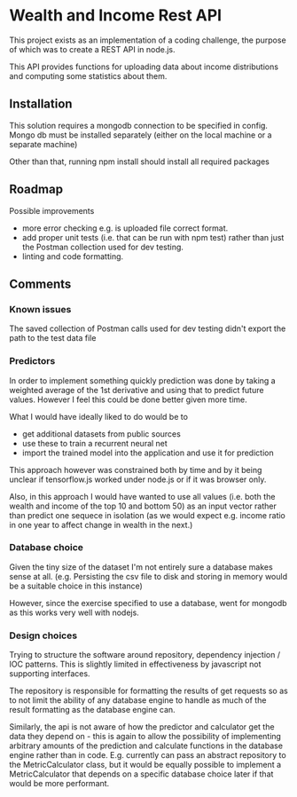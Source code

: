 # Wealth and Income Rest API

This project exists as an implementation of a coding challenge, the purpose of which was to create a REST API in node.js.

This API provides functions for uploading data about income distributions and computing some statistics about them.

## Installation

This solution requires a mongodb connection to be specified in config. Mongo db must be installed separately (either on the local machine or a separate machine)

Other than that, running npm install should install all required packages

## Roadmap

Possible improvements

- more error checking e.g. is uploaded file correct format.
- add proper unit tests (i.e. that can be run with npm test) rather than just the Postman collection used for dev testing.
- linting and code formatting.

## Comments

### Known issues

The saved collection of Postman calls used for dev testing didn't export the path to the test data file

### Predictors

In order to implement something quickly prediction was done by taking a weighted average of the 1st derivative and using that to predict future values. However I feel this could be done better given more time.

What I would have ideally liked to do would be to 

- get additional datasets from public sources
- use these to train a recurrent neural net
- import the trained model into the application and use it for prediction

This approach however was constrained both by time and by it being unclear if tensorflow.js worked under node.js or if it was browser only.

Also, in this approach I would have wanted to use all values (i.e. both the wealth and income of the top 10 and bottom 50) as an input vector rather than predict one sequece in isolation (as we would expect e.g. income ratio in one year to affect change in wealth in the next.)

### Database choice

Given the tiny size of the dataset I'm not entirely sure a database makes sense at all. (e.g. Persisting the csv file to disk and storing in memory would be a suitable choice in this instance)

However, since the exercise specified to use a database, went for mongodb as this works very well with nodejs.

### Design choices

Trying to structure the software around repository, dependency injection / IOC patterns. This is slightly limited in effectiveness by javascript not supporting interfaces.

The repository is responsible for formatting the results of get requests so as to not limit the ability of any database engine to handle as much of the result formatting as the database engine can. 

Similarly, the api is not aware of how the predictor and calculator get the data they depend on - this is again to allow the possibility of implementing arbitrary amounts of the prediction and calculate functions in the database engine rather than in code. E.g. currently can pass an abstract repository to the MetricCalculator class, but it would be equally possible to implement a MetricCalculator that depends on a specific database choice later if that would be more performant.